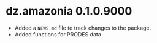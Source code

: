 # dz.amazonia 0.1.0.9000

* Added a `NEWS.md` file to track changes to the package.
* Added functions for PRODES data

